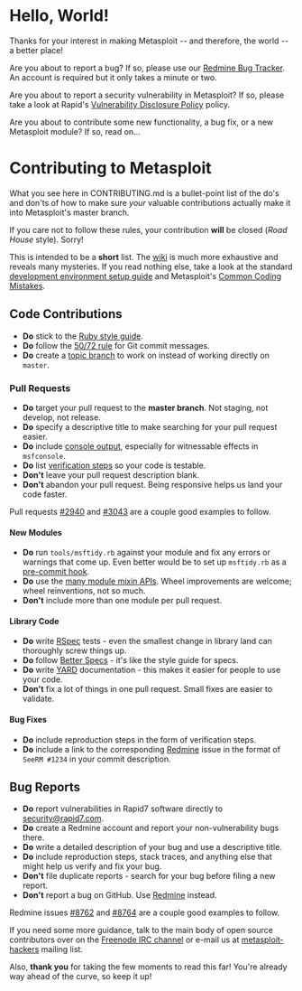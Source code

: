 # Hello, World!

Thanks for your interest in making Metasploit -- and therefore, the
world -- a better place!

Are you about to report a bug? If so, please use our [Redmine Bug
Tracker](https://dev.metasploit.com/redmine/projects/framework). An
account is required but it only takes a minute or two.

Are you about to report a security vulnerability in Metasploit?
If so, please take a look at Rapid's [Vulnerability
Disclosure Policy](https://www.rapid7.com/disclosure.jsp) policy.

Are you about to contribute some new functionality, a bug fix, or a new
Metasploit module? If so, read on...

# Contributing to Metasploit

What you see here in CONTRIBUTING.md is a bullet-point list of the do's
and don'ts of how to make sure *your* valuable contributions actually
make it into Metasploit's master branch.

If you care not to follow these rules, your contribution **will** be
closed (*Road House* style). Sorry!

This is intended to be a **short** list. The
[wiki](https://github.com/rapid7/metasploit-framework/wiki) is much more
exhaustive and reveals many mysteries. If you read nothing else, take a
look at the standard [development environment setup
guide](https://github.com/rapid7/metasploit-framework/wiki/Setting-Up-a-Metasploit-Development-Environment)
and Metasploit's [Common Coding Mistakes](https://github.com/rapid7/metasploit-framework/wiki/Common-Metasploit-Module-Coding-Mistakes).

## Code Contributions

* **Do** stick to the [Ruby style guide](https://github.com/bbatsov/ruby-style-guide).
* **Do** follow the [50/72 rule](http://tbaggery.com/2008/04/19/a-note-about-git-commit-messages.html) for Git commit messages.
* **Do** create a [topic branch](http://git-scm.com/book/en/Git-Branching-Branching-Workflows#Topic-Branches) to work on instead of working directly on `master`.

### Pull Requests

* **Do** target your pull request to the **master branch**. Not staging, not develop, not release.
* **Do** specify a descriptive title to make searching for your pull request easier.
* **Do** include [console output](https://help.github.com/articles/github-flavored-markdown#fenced-code-blocks), especially for witnessable effects in `msfconsole`.
* **Do** list [verification steps](https://help.github.com/articles/writing-on-github#task-lists) so your code is testable.
* **Don't** leave your pull request description blank.
* **Don't** abandon your pull request. Being responsive helps us land your code faster.

Pull requests [#2940](https://github.com/rapid7/metasploit-framework/pull/2940) and [#3043](https://github.com/rapid7/metasploit-framework/pull/3043) are a couple good examples to follow.

#### New Modules

* **Do** run `tools/msftidy.rb` against your module and fix any errors or warnings that come up. Even better would be to set up `msftidy.rb` as a [pre-commit hook](https://github.com/rapid7/metasploit-framework/blob/master/tools/dev/pre-commit-hook.rb).
* **Do** use the [many module mixin APIs](https://dev.metasploit.com/documents/api/). Wheel improvements are welcome; wheel reinventions, not so much.
* **Don't** include more than one module per pull request.

#### Library Code

* **Do** write [RSpec](http://rspec.info/) tests - even the smallest change in library land can thoroughly screw things up.
* **Do** follow [Better Specs](http://betterspecs.org/) - it's like the style guide for specs.
* **Do** write [YARD](http://yardoc.org/) documentation - this makes it easier for people to use your code.
* **Don't** fix a lot of things in one pull request. Small fixes are easier to validate.

#### Bug Fixes

* **Do** include reproduction steps in the form of verification steps.
* **Do** include a link to the corresponding [Redmine](https://dev.metasploit.com/redmine/projects/framework) issue in the format of `SeeRM #1234` in your commit description.

## Bug Reports

* **Do** report vulnerabilities in Rapid7 software directly to security@rapid7.com.
* **Do** create a Redmine account and report your non-vulnerability bugs there.
* **Do** write a detailed description of your bug and use a descriptive title.
* **Do** include reproduction steps, stack traces, and anything else that might help us verify and fix your bug.
* **Don't** file duplicate reports - search for your bug before filing a new report.
* **Don't** report a bug on GitHub. Use [Redmine](https://dev.metasploit.com/redmine/projects/framework) instead.

Redmine issues [#8762](https://dev.metasploit.com/redmine/issues/8762) and [#8764](https://dev.metasploit.com/redmine/issues/8764) are a couple good examples to follow.

If you need some more guidance, talk to the main body of open
source contributors over on the [Freenode IRC channel](http://webchat.freenode.net/?channels=%23metasploit&uio=d4)
or e-mail us at [metasploit-hackers](https://lists.sourceforge.net/lists/listinfo/metasploit-hackers)
mailing list.

Also, **thank you** for taking the few moments to read this far! You're
already way ahead of the curve, so keep it up!
